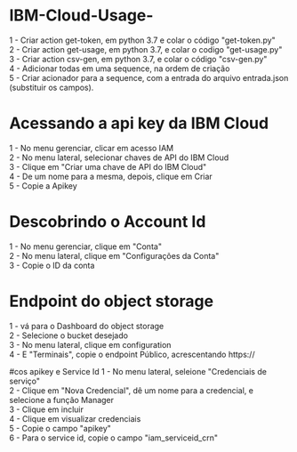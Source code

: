 # IBM-Cloud-Usage-

1 - Criar action get-token, em python 3.7 e colar o código "get-token.py"<br>
2 - Criar action get-usage, em python 3.7, e colar o codigo "get-usage.py"<br>
3 - Criar action csv-gen, em python 3.7, e colar o código "csv-gen.py"<br>
4 - Adicionar todas em uma sequence, na ordem de criação<br>
5 - Criar acionador para a sequence, com a entrada do arquivo entrada.json (substituir os campos). <br>

# Acessando a api key da IBM Cloud
1 - No menu gerenciar, clicar em acesso IAM <br>
2 - No menu lateral, selecionar chaves de API do IBM Cloud <br>
3 - Clique em "Criar uma chave de API do IBM Cloud" <br>
4 - De um nome para a mesma, depois, clique em Criar<br>
5 - Copie a Apikey<br>

# Descobrindo o Account Id
1 - No menu gerenciar, clique em "Conta"<br>
2 - No menu lateral, clique em "Configurações da Conta" <br>
3 - Copie o ID da conta <br>

# Endpoint do object storage
1 - vá para o Dashboard do object storage<br>
2 - Selecione o bucket desejado<br>
3 - No menu lateral, clique em configuration<br>
4 - E "Terminais", copie o endpoint Público, acrescentando https:// <br>

#cos apikey e Service Id
1 - No menu lateral, seleione "Credenciais de serviço"<br>
2 - Clique em "Nova Credencial", dê um nome para a credencial, e selecione a função Manager<br>
3 - Clique em incluir<br>
4 - Clique em visualizar credenciais<br>
5 - Copie o campo "apikey"<br>
6 - Para o service id, copie o campo "iam_serviceid_crn"



